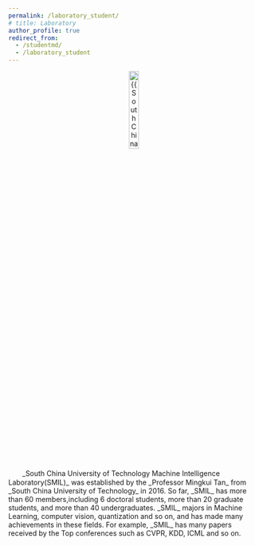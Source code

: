 ```yaml
---
permalink: /laboratory_student/
# title: Laboratory
author_profile: true
redirect_from: 
  - /studentmd/
  - /laboratory_student
---
```


<div align="center" margin-bottom:100px>
  <img src="{{ "lab_logo.png" | prepend: "/images/" | prepend: base_path }}" class="lab_logo" alt="{{ South China University of Technology Machine Intelligence Laboratory(SMIL)}}" width = "20%">
</div> 

<br />
　　_South China University of Technology Machine Intelligence Laboratory(SMIL)_ was established by the _Professor Mingkui Tan_ from _South China University of Technology_ in 2016. So far, _SMIL_ has more than 60 members,including 6 doctoral students, more than 20 graduate students, and more than 40 undergraduates. _SMIL_ majors in Machine Learning, computer vision, quantization and so on, and has made many achievements in these fields. For example, _SMIL_ has many papers received by the Top conferences such as CVPR, KDD, ICML and so on.

